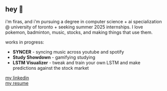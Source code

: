 ## hey 👋

i'm firas, and i'm pursuing a degree in computer science + ai specialization @ university of toronto + seeking summer 2025 internships. I love pokemon, badminton, music, stocks, and making things that use them.

works in progress:
- **SYNCER** - syncing music across youtube and spotify
- **Study Showdown** - gamifying studying 
- **LSTM Visualizer** - tweak and train your own LSTM and make predictions against the stock market

[my linkedin](https://www.linkedin.com/in/firas-adnan-jalil/) \
[my resume](https://firasajresume.tiiny.site/)
